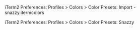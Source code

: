 iTerm2 Preferences: Profiles > Colors > Color Presets: Import - snazzy.itermcolors

iTerm2 Preferences: Profiles > Colors > Color Presets: Snazzy

